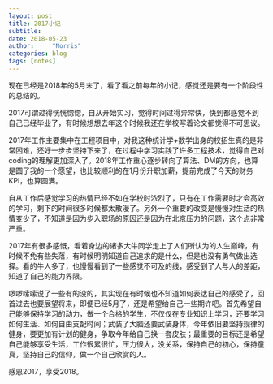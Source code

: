 ```yaml
---
layout: post
title: 2017小记
subtitle: 
date: 2018-05-23
author:     "Norris"
categories: blog
tags: [notes]
---
```


现在已经是2018年的5月末了，看了看之前每年的小记，感觉还是要有一个阶段性的总结的。

2017可谓过得恍恍惚惚，自从开始实习，觉得时间过得异常快，快到都感觉不到自己已经毕业了，有时候想想去年这个时候我还在学校写着论文都觉得不可思议。

2017年工作主要集中在工程项目中，对我这种统计学+数学出身的校招生真的是非常困难，还好一步步坚持下来了，在过程中学习实践了许多工程技术，觉得自己对coding的理解更加深入了。2018年工作重心逐步转向了算法、DM的方向，也算是圆了我的一个愿望，也比较顺利的在1月份升职加薪，提前完成了今天的财务KPI，也算圆满。

自从工作后感觉学习的热情已经不如在学校时浓烈了，只有在工作需要时才会高效的学习，剩下的时间很多时候都太散漫了。另外一个重要的改变是慢慢对生活的热情变少了，不知道是因为步入职场的原因还是因为在北京压力的问题，这个点非常严重。

2017年有很多感慨，看着身边的诸多大牛同学走上了人们所认为的人生巅峰，有时候不免有些失落，有时候明明知道自己追求的是什么，但是也没有勇气做出选择。看的牛人多了，也慢慢看到了一些感觉不可及的线，感受到了人与人的差距，知道了自己的能力界限。

啰啰嗦嗦说了一些有的没的，其实现在有时候也不知道如何表达自己的感受了，回首过去也要展望将来，即便已经5月了，还是希望给自己一些期许吧。首先希望自己能够保持学习的动力，做一个合格的学生，不仅仅在专业知识上学习，还要学习如何生活、如何自由支配时间；武装了大脑还要武装身体，今年依旧要坚持规律的健身，要更加有计划的健身，争取今年给自己换一套皮肤；最重要的目标还是希望自己能够享受生活，工作很累很忙，压力很大，没关系，保持自己的初心，保持童真，坚持自己的信仰，做一个自己欣赏的人。

感恩2017，享受2018。
